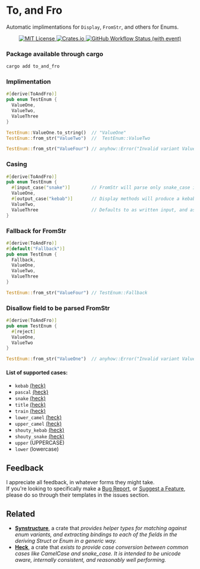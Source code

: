 # To, and Fro

Automatic implimentations for `Display`, `FromStr`, and others for Enums.


<div align="center">
    <a href="https://choosealicense.com/licenses/mit/">
        <img alt="MIT License" src="https://img.shields.io/badge/License-MIT-green.svg">
    </a>
    <a href="https://crates.io/crates/to_and_fro">
      <img alt="Crates.io" src="https://img.shields.io/crates/d/to_and_fro">
    </a>
    <a href="https://github.com/tascord/ToAndFro/actions/workflows/rust.yml">
      <img alt="GitHub Workflow Status (with event)" src="https://img.shields.io/github/actions/workflow/status/tascord/toandfro/rust.yml">
    </a>
</div>

### Package available through cargo
```sh
cargo add to_and_fro
```

### Implimentation
```rs
#[derive(ToAndFro)]
pub enum TestEnum {
  ValueOne,
  ValueTwo,
  ValueThree
}

TestEnum::ValueOne.to_string()  // "ValueOne"
TestEnum::from_str("ValueTwo")  //  TestEnum::ValueTwo

TestEnum::from_str("ValueFour") // anyhow::Error("Invalid variant ValueFour for enum TestEnum")
```

### Casing
```rs
#[derive(ToAndFro)]
pub enum TestEnum {
  #[input_case("snake")]        // FromStr will parse only snake_case input
  ValueOne,
  #[output_case("kebab")]       // Display methods will produce a kebab-case output
  ValueTwo,
  ValueThree                    // Defaults to as written input, and as-written output
}
```

### Fallback for FromStr
```rs
#[derive(ToAndFro)]
#[default("Fallback")]
pub enum TestEnum {
  Fallback,
  ValueOne,
  ValueTwo,
  ValueThree
}

TestEnum::from_str("ValueFour") // TestEnum::Fallback
```

### Disallow field to be parsed FromStr
```rs
#[derive(ToAndFro)]
pub enum TestEnum {
  #[reject]
  ValueOne,
  ValueTwo
}

TestEnum::from_str("ValueOne")  // anyhow::Error("Invalid variant ValueOne for enum TestEnum")
```

#### List of supported cases:
- `kebab` [(heck)](https://docs.rs/heck/latest/heck/struct.AsKebabCase.html)
- `pascal` [(heck)](https://docs.rs/heck/latest/heck/struct.AsPascalCase.html)
- `snake` [(heck)](https://docs.rs/heck/latest/heck/struct.AsSnakeCase.html)
- `title` [(heck)](https://docs.rs/heck/latest/heck/struct.AsTitleCase.html)
- `train` [(heck)](https://docs.rs/heck/latest/heck/struct.AsTrainCase.html)
- `lower_camel` [(heck)](https://docs.rs/heck/latest/heck/struct.AsLowerCamelCase.html)
- `upper_camel` [(heck)](https://docs.rs/heck/latest/heck/struct.AsUpperCamelCase.html)
- `shouty_kebab` [(heck)](https://docs.rs/heck/latest/heck/struct.AsShoutyKebabCase.html)
- `shouty_snake` [(heck)](https://docs.rs/heck/latest/heck/struct.AsShoutySnakeCase.html)
- `upper` (UPPERCASE)
- `lower` (lowercase)

## Feedback
I appreciate all feedback, in whatever forms they might take.  
If you're looking to specifically make a [Bug Report](https://github.com/tascord/ToAndFro/issues/new?template=bug_report.md), or [Suggest a Feature](https://github.com/tascord/ToAndFro/issues/new?template=feature_request.md), please do so through their templates in the issues section.

## Related
- [**Synstructure**](https://github.com/mystor/synstructure), a crate that *provides helper types for matching against enum variants, and extracting bindings to each of the fields in the deriving Struct or Enum in a generic way.*
- [**Heck**](https://github.com/withoutboats/heck), a crate that *exists to provide case conversion between common cases like CamelCase and snake_case. It is intended to be unicode aware, internally consistent, and reasonably well performing.*
